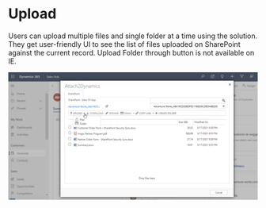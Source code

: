 # Upload

Users can upload multiple files and single folder at a time using the solution. They get user-friendly UI to see the list of files uploaded on SharePoint against the current record. Upload Folder through button is not available on IE.

![](../../.gitbook/assets/Upload.png)
